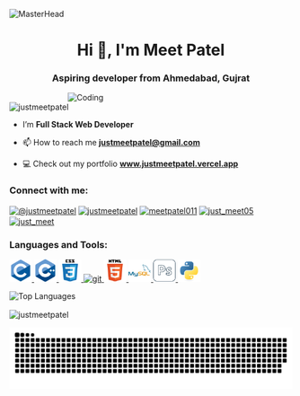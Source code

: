 ![MasterHead](https://th.bing.com/th/id/R.dcd1fb0f995baa4d2a4a9be54a590856?rik=N%2fJTxxkd8KR2sg&pid=ImgRaw&r=0)
<h1 align="center">Hi 👋, I'm Meet Patel</h1>
<h3 align="center">Aspiring developer from Ahmedabad, Gujrat</h3>
<img align="right" alt="Coding" width="400" src="https://c.tenor.com/HCiuQgQTNUgAAAAC/hi.gif">

<p align="left"> <img src="https://komarev.com/ghpvc/?username=justmeetpatel&label=Profile%20views&color=0e75b6&style=flat" alt="justmeetpatel" /> </p>

-  I’m **Full Stack Web Developer**

- 📫 How to reach me **justmeetpatel@gmail.com**

- 💻 Check out my portfolio **www.justmeetpatel.vercel.app**

<h3 align="left">Connect with me:</h3>
<p align="left">
<a href="https://dev.to/@justmeetpatel" target="blank"><img align="center" src="https://raw.githubusercontent.com/rahuldkjain/github-profile-readme-generator/master/src/images/icons/Social/devto.svg" alt="@justmeetpatel" height="30" width="40" /></a>
<a href="https://twitter.com/justmeetpatel" target="blank"><img align="center" src="https://raw.githubusercontent.com/rahuldkjain/github-profile-readme-generator/master/src/images/icons/Social/twitter.svg" alt="justmeetpatel" height="30" width="40" /></a>
<a href="https://linkedin.com/in/meetpatel011" target="blank"><img align="center" src="https://raw.githubusercontent.com/rahuldkjain/github-profile-readme-generator/master/src/images/icons/Social/linked-in-alt.svg" alt="meetpatel011" height="30" width="40" /></a>
<a href="https://instagram.com/just_meet05" target="blank"><img align="center" src="https://raw.githubusercontent.com/rahuldkjain/github-profile-readme-generator/master/src/images/icons/Social/instagram.svg" alt="just_meet05" height="30" width="40" /></a>
<a href="https://www.leetcode.com/just_meet" target="blank"><img align="center" src="https://raw.githubusercontent.com/rahuldkjain/github-profile-readme-generator/master/src/images/icons/Social/leet-code.svg" alt="just_meet" height="30" width="40" /></a>
</p>

<h3 align="left">Languages and Tools:</h3>
<p align="left"> <a href="https://www.cprogramming.com/" target="_blank" rel="noreferrer"> <img src="https://raw.githubusercontent.com/devicons/devicon/master/icons/c/c-original.svg" alt="c" width="40" height="40"/> </a> <a href="https://www.w3schools.com/cpp/" target="_blank" rel="noreferrer"> <img src="https://raw.githubusercontent.com/devicons/devicon/master/icons/cplusplus/cplusplus-original.svg" alt="cplusplus" width="40" height="40"/> </a> <a href="https://www.w3schools.com/css/" target="_blank" rel="noreferrer"> <img src="https://raw.githubusercontent.com/devicons/devicon/master/icons/css3/css3-original-wordmark.svg" alt="css3" width="40" height="40"/> </a> <a href="https://git-scm.com/" target="_blank" rel="noreferrer"> <img src="https://www.vectorlogo.zone/logos/git-scm/git-scm-icon.svg" alt="git" width="40" height="40"/> </a> <a href="https://www.w3.org/html/" target="_blank" rel="noreferrer"> <img src="https://raw.githubusercontent.com/devicons/devicon/master/icons/html5/html5-original-wordmark.svg" alt="html5" width="40" height="40"/> </a> <a href="https://www.mysql.com/" target="_blank" rel="noreferrer"> <img src="https://raw.githubusercontent.com/devicons/devicon/master/icons/mysql/mysql-original-wordmark.svg" alt="mysql" width="40" height="40"/> </a> <a href="https://www.photoshop.com/en" target="_blank" rel="noreferrer"> <img src="https://raw.githubusercontent.com/devicons/devicon/master/icons/photoshop/photoshop-line.svg" alt="photoshop" width="40" height="40"/> </a> <a href="https://www.python.org" target="_blank" rel="noreferrer"> <img src="https://raw.githubusercontent.com/devicons/devicon/master/icons/python/python-original.svg" alt="python" width="40" height="40"/> </a> </p>


![Top Languages](https://github-readme-stats.vercel.app/api/top-langs/?username=justmeetpatel&layout=compact&theme=dracula)


<p><img align="center" src="https://github-readme-streak-stats.herokuapp.com/?user=justmeetpatel&theme=halloween" alt="justmeetpatel" /></p>

<img  src="https://github.com/1999AZZAR/1999AZZAR/raw/readme/resources/img/grid-snake.svg"></a>
